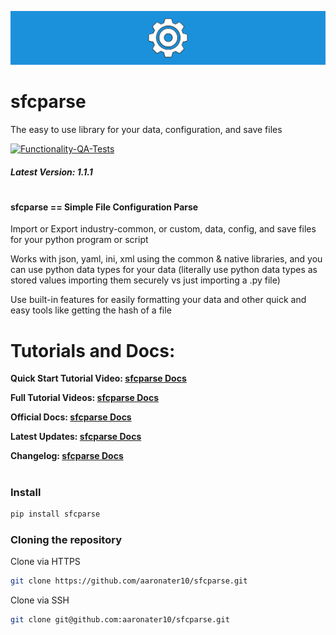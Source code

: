 [![Docs](https://raw.githubusercontent.com/aaronater10/sfcparse/main/ext/sfcparse_cover.png)](https://docs.sfcparse.org/)

# sfcparse
The easy to use library for your data, configuration, and save files

[![Functionality-QA-Tests](https://github.com/aaronater10/sfcparse/actions/workflows/sfcparse_functionality_testing.yml/badge.svg)](https://github.com/aaronater10/sfcparse/actions/workflows/sfcparse_functionality_testing.yml)

##### Latest Version: 1.1.1

#

#### sfcparse == Simple File Configuration Parse

Import or Export industry-common, or custom, data, config, and save files for your python program or script

Works with json, yaml, ini, xml using the common & native libraries, and you can use python data types for your data (literally use python data types as stored values importing them securely vs just importing a .py file)

Use built-in features for easily formatting your data and other quick and easy tools like getting the hash of a file


# Tutorials and Docs:
**Quick Start Tutorial Video: [sfcparse Docs](https://docs.sfcparse.org/watch/quick-start)**

**Full Tutorial Videos: [sfcparse Docs](https://docs.sfcparse.org/watch/full-training-series)**

**Official Docs: [sfcparse Docs](https://docs.sfcparse.org/)**

**Latest Updates: [sfcparse Docs](https://docs.sfcparse.org/updates/current-version-updates)**

**Changelog: [sfcparse Docs](https://docs.sfcparse.org/updates/changelog)**

#

### Install
```bash
pip install sfcparse
```

### Cloning the repository

Clone via HTTPS
```bash
git clone https://github.com/aaronater10/sfcparse.git
```

Clone via SSH
```bash
git clone git@github.com:aaronater10/sfcparse.git
```
